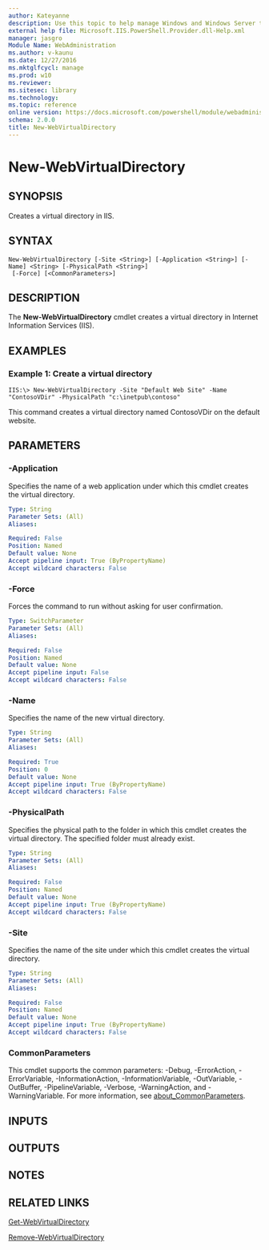 ```yaml
---
author: Kateyanne
description: Use this topic to help manage Windows and Windows Server technologies with Windows PowerShell.
external help file: Microsoft.IIS.PowerShell.Provider.dll-Help.xml
manager: jasgro
Module Name: WebAdministration
ms.author: v-kaunu
ms.date: 12/27/2016
ms.mktglfcycl: manage
ms.prod: w10
ms.reviewer: 
ms.sitesec: library
ms.technology: 
ms.topic: reference
online version: https://docs.microsoft.com/powershell/module/webadministration/new-webvirtualdirectory?view=windowsserver2016-ps&wt.mc_id=ps-gethelp
schema: 2.0.0
title: New-WebVirtualDirectory
---
```


# New-WebVirtualDirectory

## SYNOPSIS
Creates a virtual directory in IIS.

## SYNTAX

```
New-WebVirtualDirectory [-Site <String>] [-Application <String>] [-Name] <String> [-PhysicalPath <String>]
 [-Force] [<CommonParameters>]
```

## DESCRIPTION
The **New-WebVirtualDirectory** cmdlet creates a virtual directory in Internet Information Services (IIS).

## EXAMPLES

### Example 1: Create a virtual directory
```
IIS:\> New-WebVirtualDirectory -Site "Default Web Site" -Name "ContosoVDir" -PhysicalPath "c:\inetpub\contoso"
```

This command creates a virtual directory named ContosoVDir on the default website.

## PARAMETERS

### -Application
Specifies the name of a web application under which this cmdlet creates the virtual directory.

```yaml
Type: String
Parameter Sets: (All)
Aliases: 

Required: False
Position: Named
Default value: None
Accept pipeline input: True (ByPropertyName)
Accept wildcard characters: False
```

### -Force
Forces the command to run without asking for user confirmation.

```yaml
Type: SwitchParameter
Parameter Sets: (All)
Aliases: 

Required: False
Position: Named
Default value: None
Accept pipeline input: False
Accept wildcard characters: False
```

### -Name
Specifies the name of the new virtual directory.

```yaml
Type: String
Parameter Sets: (All)
Aliases: 

Required: True
Position: 0
Default value: None
Accept pipeline input: True (ByPropertyName)
Accept wildcard characters: False
```

### -PhysicalPath
Specifies the physical path to the folder in which this cmdlet creates the virtual directory.
The specified folder must already exist.

```yaml
Type: String
Parameter Sets: (All)
Aliases: 

Required: False
Position: Named
Default value: None
Accept pipeline input: True (ByPropertyName)
Accept wildcard characters: False
```

### -Site
Specifies the name of the site under which this cmdlet creates the virtual directory.

```yaml
Type: String
Parameter Sets: (All)
Aliases: 

Required: False
Position: Named
Default value: None
Accept pipeline input: True (ByPropertyName)
Accept wildcard characters: False
```

### CommonParameters
This cmdlet supports the common parameters: -Debug, -ErrorAction, -ErrorVariable, -InformationAction, -InformationVariable, -OutVariable, -OutBuffer, -PipelineVariable, -Verbose, -WarningAction, and -WarningVariable. For more information, see [about_CommonParameters](https://go.microsoft.com/fwlink/?LinkID=113216).

## INPUTS

## OUTPUTS

## NOTES

## RELATED LINKS

[Get-WebVirtualDirectory](./Get-WebVirtualDirectory.md)

[Remove-WebVirtualDirectory](./Remove-WebVirtualDirectory.md)

